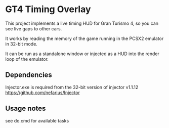 # GT4 Timing Overlay

This project implements a live timing HUD for Gran Turismo 4, so you can see live gaps to other cars.

It works by reading the memory of the game running in the PCSX2 emulator in 32-bit mode.

It can be run as a standalone window or injected as a HUD into the render loop of the emulator.

## Dependencies

Injector.exe is required from the 32-bit version of injector v1.1.12 https://github.com/nefarius/Injector

## Usage notes

see do.cmd for available tasks
